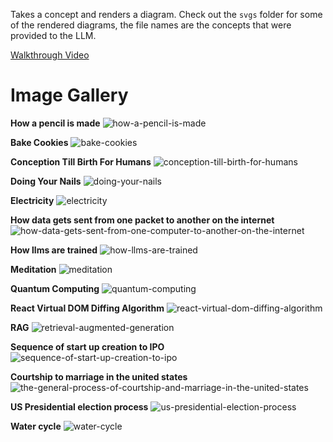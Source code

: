 Takes a concept and renders a diagram. Check out the `svgs` folder for some of the rendered diagrams, the file names are the concepts that were provided to the LLM.

[Walkthrough Video](https://www.loom.com/share/f3acbbec1d2f431db142225e2d954ba0?sid=f7fe01a6-efbe-44b4-a2f6-5166c6c969e2)

# Image Gallery

**How a pencil is made**
![how-a-pencil-is-made](svgs/how-a-pencil-is-made-in-detail-including-the-geographic-locations-that-provide-the-various-materials.svg)

**Bake Cookies**
![bake-cookies](svgs/bake-cookies.svg)

**Conception Till Birth For Humans**
![conception-till-birth-for-humans](svgs/conception-till-birth-for-humans.svg)

**Doing Your Nails**
![doing-your-nails](svgs/doing-your-nails.svg)

**Electricity**
![electricity](svgs/electricity.svg)

**How data gets sent from one packet to another on the internet**
![how-data-gets-sent-from-one-computer-to-another-on-the-internet](svgs/how-data-gets-sent-from-one-computer-to-another-on-the-internet.svg)

**How llms are trained**
![how-llms-are-trained](svgs/how-llms-are-trained.svg)

**Meditation**
![meditation](svgs/meditation.svg)

**Quantum Computing**
![quantum-computing](svgs/quantum-computing.svg)

**React Virtual DOM Diffing Algorithm**
![react-virtual-dom-diffing-algorithm](svgs/react-virtual-dom-diffing-algorithm.svg)

**RAG**
![retrieval-augmented-generation](svgs/retrieval-augmented-generation.svg)

**Sequence of start up creation to IPO**
![sequence-of-start-up-creation-to-ipo](svgs/sequence-of-start-up-creation-to-ipo.svg)

**Courtship to marriage in the united states**
![the-general-process-of-courtship-and-marriage-in-the-united-states](svgs/the-general-process-of-courtship-and-marriage-in-the-united-states.svg)

**US Presidential election process**
![us-presidential-election-process](svgs/us-presidential-election-process.svg)

**Water cycle**
![water-cycle](svgs/water-cycle.svg)
